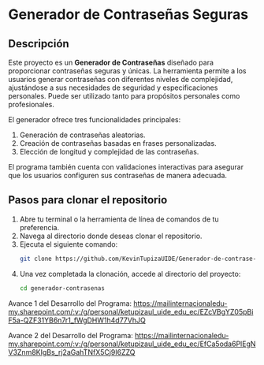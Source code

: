 ﻿# Generador de Contraseñas Seguras

## Descripción

Este proyecto es un **Generador de Contraseñas** diseñado para proporcionar contraseñas seguras y únicas. La herramienta permite a los usuarios generar contraseñas con diferentes niveles de complejidad, ajustándose a sus necesidades de seguridad y especificaciones personales. Puede ser utilizado tanto para propósitos personales como profesionales.

El generador ofrece tres funcionalidades principales:
1. Generación de contraseñas aleatorias.
2. Creación de contraseñas basadas en frases personalizadas.
3. Elección de longitud y complejidad de las contraseñas.

El programa también cuenta con validaciones interactivas para asegurar que los usuarios configuren sus contraseñas de manera adecuada.

## Pasos para clonar el repositorio

1. Abre tu terminal o la herramienta de línea de comandos de tu preferencia.
2. Navega al directorio donde deseas clonar el repositorio.
3. Ejecuta el siguiente comando:
   ```bash
   git clone https://github.com/KevinTupizaUIDE/Generador-de-contrase-as.git
   ```
4. Una vez completada la clonación, accede al directorio del proyecto:
   ```bash
   cd generador-contrasenas
   ```










Avance 1 del Desarrollo del Programa: https://mailinternacionaledu-my.sharepoint.com/:v:/g/personal/ketupizaul_uide_edu_ec/EZcVBgYZ05pBiF5a-QZF31YB6n7r1_fWgDHW1h4d77VhJQ

Avance 2 del Desarrollo del Programa: https://mailinternacionaledu-my.sharepoint.com/:v:/g/personal/ketupizaul_uide_edu_ec/EfCa5oda6PlEgNV3Znm8KIgBs_rj2aGahTNfX5Cj9I6ZZQ
